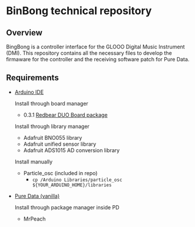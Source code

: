 # BinBong technical repository

## Overview

BingBong is a controller interface for the GLOOO Digital Music Instrument (DMI).
This repository contains all the necessary files to develop the firmaware for the controller and the receiving software patch for Pure Data.

## Requirements

- [Arduino IDE](https://www.arduino.cc/en/Main/Software)
  
  Install through board manager
  -  0.3.1 [Redbear DUO Board package](https://github.com/redbear/Duo/blob/master/docs/arduino_board_package_installation_guide.md)
  
  Install through library manager
  -  Adafruit BNO055 library
  -  Adafruit unified sensor library
  -  Adafruit ADS1015 AD conversion library
  
  Install manually
  -  Particle_osc (included in repo)
     - `cp /Arduino Libraries/particle_osc ${YOUR_ARDUINO_HOME}/libraries`

- [Pure Data (vanilla)](https://puredata.info/downloads)
  
  Install through package manager inside PD 
  - MrPeach